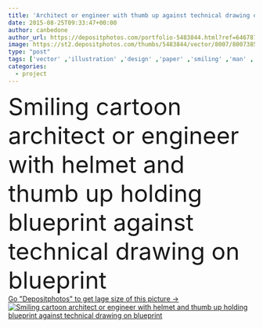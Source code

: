 ```yaml
---
title: 'Architect or engineer with thumb up against technical drawing on blueprint'
date: 2015-08-25T09:33:47+00:00
author: canbedone
author_url: https://depositphotos.com/portfolio-5483844.html?ref=64678756
image: https://st2.depositphotos.com/thumbs/5483844/vector/8007/80073854/api_thumb_450.jpg?forcejpeg=true
type: "post"
tags: ['vector' ,'illustration' ,'design' ,'paper' ,'smiling' ,'man' ,'cartoon' ,'creative' ,'building' ,'construction' ,'estate' ,'smart' ,'working' ,'businessman' ,'document' ,'helmet' ,'Presentation' ,'education' ,'pencil' ,'project' ,'safety' ,'solution' ,'profession' ,'sheet' ,'engineering' ,'plan' ,'skill' ,'architect' ,'worker' ,'positive' ,'builder' ,'technical' ,'designer' ,'engineer' ,'successful' ,'management' ,'scientific' ,'mathematics' ,'blueprint' ,'optimism' ,'consultant' ,'expert' ,'del' ,'developing' ,'arquitecto' ,'dibujo' ,'thumb up' ,'animado' ]
categories: 
  - project
---
```

<div aling="center">
            <font size="60"> Smiling cartoon architect or engineer with helmet and thumb up holding blueprint against technical drawing on blueprint</font>   
</div>
<div>
    <a href='https://st2.depositphotos.com/thumbs/5483844/vector/8007/80073854/api_thumb_450.jpg?forcejpeg=true?ref=64678756' target=_blank > Go "Depositphotos" to get lage size of this picture ->
        <img href='https://st2.depositphotos.com/thumbs/5483844/vector/8007/80073854/api_thumb_450.jpg?forcejpeg=true?ref=64678756' src='https://st2.depositphotos.com/5483844/8007/v/950/depositphotos_80073854-stock-illustration-architect-or-engineer-with-thumb.jpg?forcejpeg=true' alt='Smiling cartoon architect or engineer with helmet and thumb up holding blueprint against technical drawing on blueprint' >
    </a>
</div>

